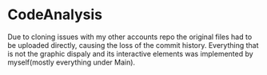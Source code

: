 # CodeAnalysis
 Due to cloning issues with my other accounts repo the original files had to be uploaded directly, causing the loss of the commit history. Everything that is not the graphic dispaly and its interactive elements was implemented by myself(mostly everything under Main).
